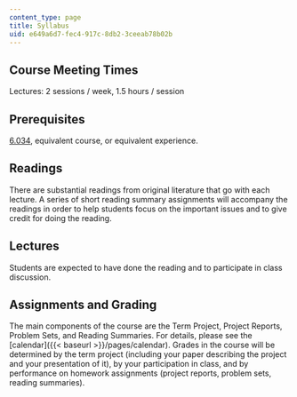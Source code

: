 ```yaml
---
content_type: page
title: Syllabus
uid: e649a6d7-fec4-917c-8db2-3ceeab78b02b
---
```


Course Meeting Times
--------------------

Lectures: 2 sessions / week, 1.5 hours / session

Prerequisites
-------------

[6.034](/courses/6-034-artificial-intelligence-spring-2005), equivalent course, or equivalent experience.

Readings
--------

There are substantial readings from original literature that go with each lecture. A series of short reading summary assignments will accompany the readings in order to help students focus on the important issues and to give credit for doing the reading.

Lectures
--------

Students are expected to have done the reading and to participate in class discussion.

Assignments and Grading
-----------------------

The main components of the course are the Term Project, Project Reports, Problem Sets, and Reading Summaries. For details, please see the [calendar]({{< baseurl >}}/pages/calendar). Grades in the course will be determined by the term project (including your paper describing the project and your presentation of it), by your participation in class, and by performance on homework assignments (project reports, problem sets, reading summaries).